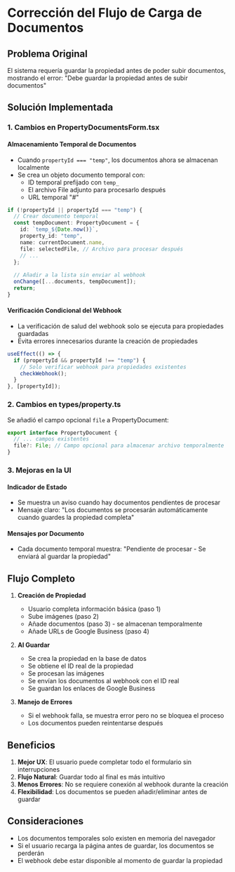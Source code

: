 # Corrección del Flujo de Carga de Documentos

## Problema Original
El sistema requería guardar la propiedad antes de poder subir documentos, mostrando el error:
"Debe guardar la propiedad antes de subir documentos"

## Solución Implementada

### 1. Cambios en PropertyDocumentsForm.tsx

#### Almacenamiento Temporal de Documentos
- Cuando `propertyId === "temp"`, los documentos ahora se almacenan localmente
- Se crea un objeto documento temporal con:
  - ID temporal prefijado con `temp_`
  - El archivo File adjunto para procesarlo después
  - URL temporal "#" 

```typescript
if (!propertyId || propertyId === "temp") {
  // Crear documento temporal
  const tempDocument: PropertyDocument = {
    id: `temp_${Date.now()}`,
    property_id: "temp",
    name: currentDocument.name,
    file: selectedFile, // Archivo para procesar después
    // ...
  };
  
  // Añadir a la lista sin enviar al webhook
  onChange([...documents, tempDocument]);
  return;
}
```

#### Verificación Condicional del Webhook
- La verificación de salud del webhook solo se ejecuta para propiedades guardadas
- Evita errores innecesarios durante la creación de propiedades

```typescript
useEffect(() => {
  if (propertyId && propertyId !== "temp") {
    // Solo verificar webhook para propiedades existentes
    checkWebhook();
  }
}, [propertyId]);
```

### 2. Cambios en types/property.ts

Se añadió el campo opcional `file` a PropertyDocument:
```typescript
export interface PropertyDocument {
  // ... campos existentes
  file?: File; // Campo opcional para almacenar archivo temporalmente
}
```

### 3. Mejoras en la UI

#### Indicador de Estado
- Se muestra un aviso cuando hay documentos pendientes de procesar
- Mensaje claro: "Los documentos se procesarán automáticamente cuando guardes la propiedad completa"

#### Mensajes por Documento
- Cada documento temporal muestra: "Pendiente de procesar - Se enviará al guardar la propiedad"

## Flujo Completo

1. **Creación de Propiedad**
   - Usuario completa información básica (paso 1)
   - Sube imágenes (paso 2)
   - Añade documentos (paso 3) - se almacenan temporalmente
   - Añade URLs de Google Business (paso 4)

2. **Al Guardar**
   - Se crea la propiedad en la base de datos
   - Se obtiene el ID real de la propiedad
   - Se procesan las imágenes
   - Se envían los documentos al webhook con el ID real
   - Se guardan los enlaces de Google Business

3. **Manejo de Errores**
   - Si el webhook falla, se muestra error pero no se bloquea el proceso
   - Los documentos pueden reintentarse después

## Beneficios

1. **Mejor UX**: El usuario puede completar todo el formulario sin interrupciones
2. **Flujo Natural**: Guardar todo al final es más intuitivo
3. **Menos Errores**: No se requiere conexión al webhook durante la creación
4. **Flexibilidad**: Los documentos se pueden añadir/eliminar antes de guardar

## Consideraciones

- Los documentos temporales solo existen en memoria del navegador
- Si el usuario recarga la página antes de guardar, los documentos se perderán
- El webhook debe estar disponible al momento de guardar la propiedad 